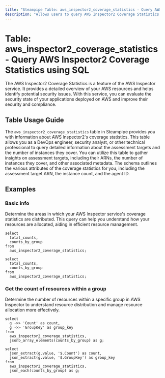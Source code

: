 ```yaml
---
title: "Steampipe Table: aws_inspector2_coverage_statistics - Query AWS Inspector2 Coverage Statistics using SQL"
description: "Allows users to query AWS Inspector2 Coverage Statistics to obtain detailed information about the assessment targets and the number of instances they cover."
---
```


# Table: aws_inspector2_coverage_statistics - Query AWS Inspector2 Coverage Statistics using SQL

The AWS Inspector2 Coverage Statistics is a feature of the AWS Inspector service. It provides a detailed overview of your AWS resources and helps identify potential security issues. With this service, you can evaluate the security state of your applications deployed on AWS and improve their security and compliance.

## Table Usage Guide

The `aws_inspector2_coverage_statistics` table in Steampipe provides you with information about AWS Inspector2's coverage statistics. This table allows you as a DevOps engineer, security analyst, or other technical professional to query detailed information about the assessment targets and the number of instances they cover. You can utilize this table to gather insights on assessment targets, including their ARNs, the number of instances they cover, and other associated metadata. The schema outlines the various attributes of the coverage statistics for you, including the assessment target ARN, the instance count, and the agent ID.

## Examples

### Basic info
Determine the areas in which your AWS Inspector service's coverage statistics are distributed. This query can help you understand how your resources are allocated, aiding in efficient resource management.

```sql+postgres
select
  total_counts,
  counts_by_group
from
  aws_inspector2_coverage_statistics;
```

```sql+sqlite
select
  total_counts,
  counts_by_group
from
  aws_inspector2_coverage_statistics;
```

### Get the count of resources within a group
Determine the number of resources within a specific group in AWS Inspector to understand resource distribution and manage resource allocation more effectively.

```sql+postgres
select
  g ->> 'Count' as count,
  g ->> 'GroupKey' as group_key
from
  aws_inspector2_coverage_statistics,
  jsonb_array_elements(counts_by_group) as g;
```

```sql+sqlite
select
  json_extract(g.value, '$.Count') as count,
  json_extract(g.value, '$.GroupKey') as group_key
from
  aws_inspector2_coverage_statistics,
  json_each(counts_by_group) as g;
```